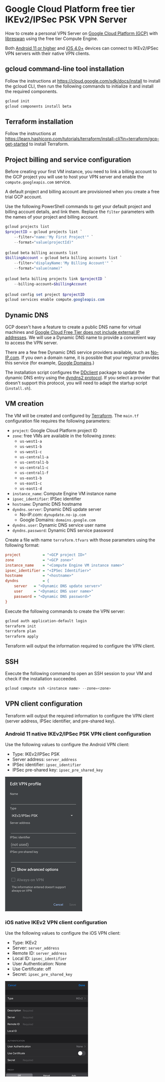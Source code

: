 # Google Cloud Platform free tier IKEv2/IPSec PSK VPN Server

How to create a personal VPN Server on [Google Cloud Platform (GCP)](https://cloud.google.com/free) with [libreswan](https://libreswan.org/wiki/VPN_server_for_remote_clients_using_IKEv2) using the free tier Compute Engine.

Both [Android 11 or higher](https://source.android.com/devices/architecture/modular-system/ipsec) and [iOS 4.0+](https://developer.apple.com/documentation/devicemanagement/vpn/ikev2) devices can connect to IKEv2/IPSec VPN servers with their native VPN clients.

## gcloud command-line tool installation

Follow the instructions at <https://cloud.google.com/sdk/docs/install> to install the gcloud CLI, then run the following commands to initialize it and install the required components.

```powershell
gcloud init
gcloud components install beta
```

## Terraform installation

Follow the instructions at <https://learn.hashicorp.com/tutorials/terraform/install-cli?in=terraform/gcp-get-started> to install Terraform.

## Project billing and service configuration

Before creating your first VM instance, you need to link a billing account to the GCP project you will use to host your VPN server and enable the `compute.googleapis.com` service.

A default project and billing account are provisioned when you create a free trial GCP account.

Use the following PowerShell commands to get your default project and billing account details, and link them. Replace the `filter` parameters with the names of your project and billing account.

```powershell
gcloud projects list
$projectID = gcloud projects list `
    --filter="name:'My First Project'" `
    --format="value(projectId)"

gcloud beta billing accounts list
$billingAccount = gcloud beta billing accounts list `
    --filter="displayName:'My Billing Account'" `
    --format="value(name)"

gcloud beta billing projects link $projectID `
    --billing-account=$billingAccount

gcloud config set project $projectID
gcloud services enable compute.googleapis.com
```

## Dynamic DNS

GCP doesn't have a feature to create a public DNS name for virtual machines and [Google Cloud Free Tier does not include external IP addresses](https://cloud.google.com/free/docs/gcp-free-tier#free-tier-usage-limits). We will use a Dynamic DNS name to provide a convenient way to access the VPN server.

There are a few free Dynamic DNS service providers available, such as [No-IP.com](https://www.noip.com/remote-access). If you own a domain name, it is possible that your registrar provides this service (for example, [Google Domains](https://support.google.com/domains/answer/6147083).)

The installation script configures the [DDclient](https://ddclient.net/) package to update the dynamic DNS entry using the [dyndns2 protocol](https://ddclient.net/protocols.html#dyndns2). If you select a provider that doesn't support this protocol, you will need to adapt the startup script (`install.sh`).

## VM creation

The VM will be created and configured by [Terraform](https://www.terraform.io/). The `main.tf` configuration file requires the following parameters:

- `project`: Google Cloud Platform project ID
- `zone`: free VMs are available in the following zones:
  - `us-west1-a`
  - `us-west1-b`
  - `us-west1-c`
  - `us-central1-a`
  - `us-central1-b`
  - `us-central1-c`
  - `us-central1-f`
  - `us-east1-b`
  - `us-east1-c`
  - `us-east1-d`
- `instance_name`: Compute Engine VM instance name
- `ipsec_identifier`: IPSec identifier
- `hostname`: Dynamic DNS hostname
- `dyndns.server`: Dynamic DNS update server
  - No-IP.com: `dynupdate.no-ip.com`
  - Google Domains: `domains.google.com`
- `dyndns.user`: Dynamic DNS service user name
- `dyndns.password`: Dynamic DNS service password

Create a file with name `terraform.tfvars` with those parameters using the following format:

```ini
project          = "<GCP project ID>"
zone             = "<GCP zone>"
instance_name    = "<Compute Engine VM instance name>"
ipsec_identifier = "<IPSec Identifier>"
hostname         = "<hostname>"
dyndns           = {
    server   = "<Dynamic DNS update server>"
    user     = "<Dynamic DNS user name>"
    password = "<Dynamic DNS password>"
}
```

Execute the following commands to create the VPN server:

```powershell
gcloud auth application-default login
terraform init
terraform plan
terraform apply
```

Terraform will output the information required to configure the VPN client.

## SSH

Execute the following command to open an SSH session to your VM and check if the installation succeeded.

```powershell
gcloud compute ssh <instance name> --zone=<zone>
```

## VPN client configuration

Terraform will output the required information to configure the VPN client (server address, IPSec identifier, and pre-shared key).

### Android 11 native IKEv2/IPSec PSK VPN client configuration

Use the following values to configure the Android VPN client:

- Type: IKEv2/IPSec PSK
- Server address: `server_address`
- IPSec identifier: `ipsec_identifier`
- IPSec pre-shared key: `ipsec_pre_shared_key`

![Android native IKEv2/IPSec PSK VPN client](vpnandroid.png)

### iOS native IKEv2 VPN client configuration

Use the following values to configure the iOS VPN client:

- Type: IKEv2
- Server: `server_address`
- Remote ID: `server_address`
- Local ID: `ipsec_identifier`
- User Authentication: None
- Use Certificate: off
- Secret: `ipsec_pre_shared_key`

![iOS native IKEv2 VPN client](vpnios.png)
